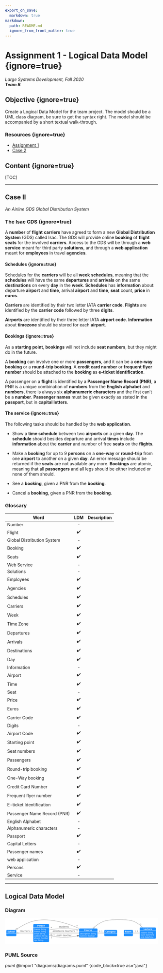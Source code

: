 ```yaml
---
export_on_save:
  markdown: true
markdown:
  path: README.md
  ignore_from_front_matter: true
---
```


<!-- made with markdown-preview-enhanced-->

# Assignment 1 - Logical Data Model {ignore=true}
_Large Systems Development, Fall 2020_  
_**Team B**_

## Objective {ignore=true}
Create a Logical Data Model for the team project. The model should be a UML class diagram, be sure to get the syntax right. The model should be accompanied by a short textual walk-through.

### Resources {ignore=true}
* [Assignment 1](https://datsoftlyngby.github.io/soft2020fall/resources/535325c7-01-logical-data-model.pdf)
* [Case 2](https://datsoftlyngby.github.io/soft2020fall/resources/aa00a079-case-2.pdf)

## Content {ignore=true}
[TOC]

___
## Case II
_An Airline GDS Global Distribution System_
### The Isac GDS {ignore=true}
A **number** of **flight** **carriers** have agreed to form a new **Global Distribution System** (GDS) called Isac. The GDS will provide online **booking** of **flight** **seats** for the involved **carriers**. Access to the GDS will be through a **web service** meant for third party **solutions**, and through a **web application** meant for **employees** in travel **agencies**.

#### Schedules {ignore=true}
Schedules for the **carriers** will be all **week** **schedules**, meaning that the **schedules** will have the same **departures** and **arrivals** on the same **destinations** on every **day** in the **week**. **Schedules** has **information** about: departure **airport** and **time**, arrival **airport** and **time**, **seat** count, **price** in **euros**.

**Carriers** are identified by their two letter IATA **carrier code**. **Flights** are identified by the **carrier code** followed by three **digits**.

**Airports** are identified by their three letter IATA **airport code**. **Information** about **timezone** should be stored for each **airport**.

#### Bookings {ignore=true}
As a **starting point**, **bookings** will not include **seat numbers**, but they might do in the future.

A **booking** can involve one or more **passengers**, and it can be a **one-way booking** or a **round-trip booking**. A **credit card number** or **frequent flyer number** should be attached to the **booking** as **e-ticket identification**.

A passenger on a **flight** is identified by a **Passenger Name Record (PNR)**, a PNR is a unique combination of **numbers** from the **English alphabet** and **numbers**, there is always six **alphanumeric characters** and the first can’t be a **number**. **Passenger names** must be given exactly as stated in the **passport**, but in **capital letters**.

#### The service {ignore=true}
The following tasks should be handled by the **web application**.
* Show a **time schedule** between two **airports** on a given **day**. The **schedule** should besides departure and arrival **times** include **information** about the **carrier** and number of free **seats** on the **flights**.

* Make a **booking** for up to 9 **persons** on a **one-way** or **round-trip** from one **airport** to another on a given **day**. An error message should be returned if the **seats** are not available any more. **Bookings** are atomic, meaning that all **passengers** and all legs should be either included or none of them should.

* See a **booking**, given a PNR from the **booking**.
* Cancel a **booking**, given a PNR from the **booking**.

### Glossary

|Word                       |LDM|Description |
|---                        |:-:|---|
|Number                     | - ||
|Flight                     | ✔️ ||
|Global Distribution System | - ||
|Booking                    | ✔️ ||
|Seats                      | ✔️ ||
|Web Service                | - ||
|Solutions                  | - ||
|Employees                  | ✔️ ||
|Agencies                   | ✔️ ||
|Schedules                  | ✔️ ||
|Carriers                   | ✔️ ||
|Week                       | ✔️ ||
|Time Zone                  | ✔️ ||
|Departures                 | ✔️ ||
|Arrivals                   | ✔️ ||
|Destinations               | ✔️ ||
|Day                        | ✔️ ||
|Information                | - ||
|Airport                    | ✔️ ||
|Time                       | ✔️ ||
|Seat                       | - ||
|Price                      | ✔️ ||
|Euros                      | ✔️ ||
|Carrier Code               | ✔️ ||
|Digits                     | - ||
|Airport Code               | ✔️ ||
|Starting point             | ✔️ ||
|Seat numbers               | ✔️ ||
|Passengers                 | ✔️ ||
|Round-trip booking         | ✔️ ||
|One-Way booking            | ✔️ ||
|Credit Card Number         | ✔️ ||
|Frequent flyer number      | ✔️ ||
|E-ticket Identification    | ✔️ ||
|Passenger Name Record (PNR)| ✔️ ||
|English Alphabet           | - ||
|Alphanumeric characters    | - ||
|Passport                   | ✔️ ||
|Capital Letters            | - ||
|Passenger names            | ✔️ ||
|web application            | - ||
|Persons                    | ✔️ ||
|Service                    | - ||

___
## Logical Data Model

### Diagram
![logical data model](assets/diagrams/logical-data-model.svg)

### PUML Source
_puml_
@import "diagrams/diagrams.puml" {code_block=true as="java"}